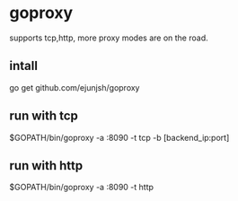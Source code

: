 # goproxy
supports tcp,http, more proxy modes are on the road.

## intall
go get github.com/ejunjsh/goproxy


## run with tcp
$GOPATH/bin/goproxy -a :8090 -t tcp -b [backend_ip:port]


## run with http
$GOPATH/bin/goproxy -a :8090 -t http